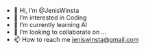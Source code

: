 - 👋 Hi, I’m @JenisWinsta
- 👀 I’m interested in Coding
- 🌱 I’m currently learning AI 
- 💞️ I’m looking to collaborate on ...
- 📫 How to reach me jeniswinsta@gmail.com

<!---
JenisWinsta/JenisWinsta is a ✨ special ✨ repository because its `README.md` (this file) appears on your GitHub profile.
You can click the Preview link to take a look at your changes.
--->
